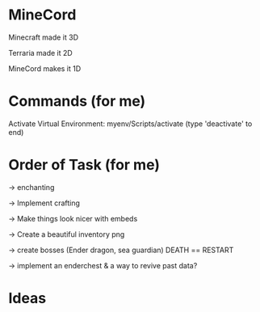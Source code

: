 # MineCord

Minecraft made it 3D

Terraria made it 2D

MineCord makes it 1D

# Commands (for me)

Activate Virtual Environment: myenv/Scripts/activate (type 'deactivate' to end)

# Order of Task (for me)

-> enchanting

-> Implement crafting

-> Make things look nicer with embeds

-> Create a beautiful inventory png 

-> create bosses (Ender dragon, sea guardian) DEATH == RESTART

-> implement an enderchest & a way to revive past data?

# Ideas


